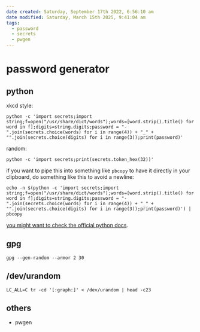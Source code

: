 ```yaml
---
date created: Saturday, September 17th 2022, 6:56:10 am
date modified: Saturday, March 15th 2025, 9:41:04 am
tags:
  - password
  - secrets
  - pwgen
---
```


# password generator

## python

xkcd style:

```shell
python -c 'import secrets;import string;f=open("/usr/share/dict/words");words=[word.strip().title() for word in f];digits=string.digits;password = "-".join(secrets.choice(words) for i in range(4)) + "_" + "".join(secrets.choice(digits) for i in range(3));print(password)'
```

random:

```shell
python -c 'import secrets;print(secrets.token_hex(32))'
```

if you want to pipe this into something like `pbcopy` to have it directly in your clipboard, do something like this to avoid a newline:

```shell
echo -n $(python -c 'import secrets;import string;f=open("/usr/share/dict/words");words=[word.strip().title() for word in f];digits=string.digits;password = "-".join(secrets.choice(words) for i in range(4)) + "_" + "".join(secrets.choice(digits) for i in range(3));print(password)') | pbcopy
```

[you might want to check the official python docs](https://docs.python.org/3/library/secrets.html#recipes-and-best-practices).

## gpg

```shell
gpg --gen-random --armor 2 30
```

## /dev/urandom

```shell
LC_ALL=C tr -cd '[:graph:]' < /dev/urandom | head -c23
```

## others

- pwgen
